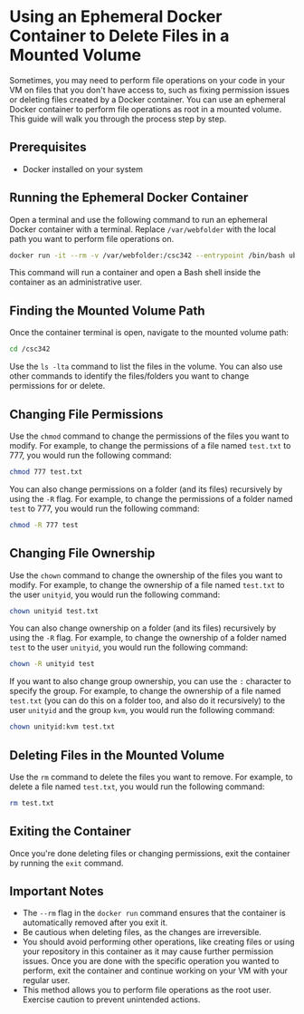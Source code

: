 # Using an Ephemeral Docker Container to Delete Files in a Mounted Volume

Sometimes, you may need to perform file operations on your code in your VM on files that you don't have access to, such as fixing permission issues or deleting files created by a Docker container. You can use an ephemeral Docker container to perform file operations as root in a mounted volume. This guide will walk you through the process step by step.

## Prerequisites

- Docker installed on your system

## Running the Ephemeral Docker Container

Open a terminal and use the following command to run an ephemeral Docker container with a terminal. Replace `/var/webfolder` with the local path you want to perform file operations on.

```bash
docker run -it --rm -v /var/webfolder:/csc342 --entrypoint /bin/bash ubuntu
```

This command will run a container and open a Bash shell inside the container as an administrative user.

## Finding the Mounted Volume Path

Once the container terminal is open, navigate to the mounted volume path:

```bash
cd /csc342
```

Use the `ls -lta` command to list the files in the volume. You can also use other commands to identify the files/folders you want to change permissions for or delete.

## Changing File Permissions

Use the `chmod` command to change the permissions of the files you want to modify. For example, to change the permissions of a file named `test.txt` to 777, you would run the following command:

```bash
chmod 777 test.txt
```

You can also change permissions on a folder (and its files) recursively by using the `-R` flag. For example, to change the permissions of a folder named `test` to 777, you would run the following command:

```bash
chmod -R 777 test
```

## Changing File Ownership

Use the `chown` command to change the ownership of the files you want to modify. For example, to change the ownership of a file named `test.txt` to the user `unityid`, you would run the following command:

```bash
chown unityid test.txt
```

You can also change ownership on a folder (and its files) recursively by using the `-R` flag. For example, to change the ownership of a folder named `test` to the user `unityid`, you would run the following command:

```bash
chown -R unityid test
```

If you want to also change group ownership, you can use the `:` character to specify the group. For example, to change the ownership of a file named `test.txt` (you can do this on a folder too, and also do it recursively) to the user `unityid` and the group `kvm`, you would run the following command:

```bash
chown unityid:kvm test.txt
```

## Deleting Files in the Mounted Volume

Use the `rm` command to delete the files you want to remove. For example, to delete a file named `test.txt`, you would run the following command:

```bash
rm test.txt
```

## Exiting the Container

Once you're done deleting files or changing permissions, exit the container by running the `exit` command.


## Important Notes

* The `--rm` flag in the `docker run` command ensures that the container is automatically removed after you exit it.
* Be cautious when deleting files, as the changes are irreversible.
* You should avoid performing other operations, like creating files or using your repository in this container as it may cause further permission issues. Once you are done with the specific operation you wanted to perform, exit the container and continue working on your VM with your regular user.
* This method allows you to perform file operations as the root user. Exercise caution to prevent unintended actions.
